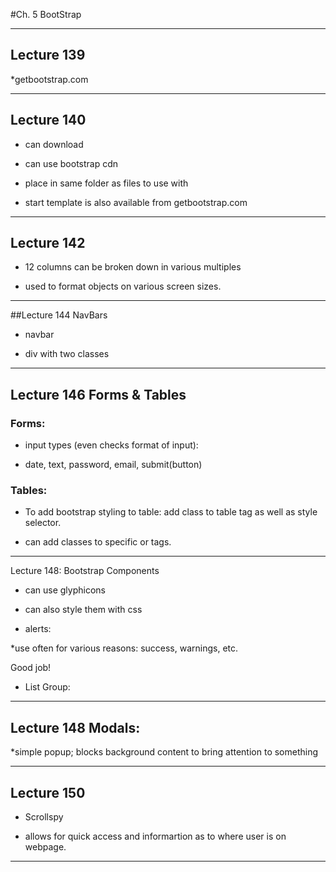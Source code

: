 #Ch. 5 BootStrap

___

## Lecture 139

*getbootstrap.com


___

## Lecture 140

* can download 

* can use bootstrap cdn

* place in same folder as files to use with

 * start template is also available from getbootstrap.com

___

## Lecture 142



* 12 columns can be broken down in various multiples

* used to format objects on various screen sizes.

___

##Lecture 144 NavBars

* navbar

 * div with two classes

<div class="navbar navbar-default">

___

## Lecture 146 Forms & Tables

### Forms:

* input types (even checks format of input):

 * date, text, password, email, submit(button)


### Tables:

* To add bootstrap styling to table: add class to table tag 
 as well as style selector.
 
* can add classes to specific <tr> or <td> tags.

___

Lecture 148: Bootstrap Components

* can use glyphicons

* can also style them with css

<span class="glyphicon glyphicon-search"></span>

* alerts:

*use often for various reasons: success, warnings, etc.

<div class="alert alert-success">
   Good job!
</div>

* List Group:

___

## Lecture 148 Modals:

*simple popup; blocks background content to bring 
 attention to something
 
___

## Lecture 150 

* Scrollspy

* allows for quick access and informartion as to where 
 user is on webpage.
 
___









